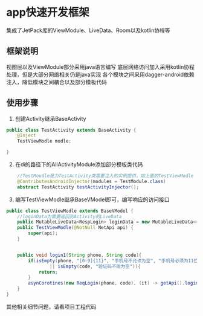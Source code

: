# app快速开发框架

集成了JetPack库的ViewModule、LiveData、Room以及kotlin协程等

## 框架说明

视图层以及ViewModule部分采用java语言编写
底层网络访问加入采用kotlin协程处理，但是大部分网络相关仍是java实现
各个模块之间采用dagger-android依赖注入，降低模块之间耦合以及部分模板代码

## 使用步骤

1. 创建Activity继承BaseActivity

```java
public class TestActivity extends BaseActivity {
    @Inject
    TestViewModle modle;

}
```

2. 在di的路径下的AllActivityModule添加部分模板类代码

```java
    //TestMoudle是为TestActivity类需要注入的实例提供，如上面的TestViewModle
    @ContributesAndroidInjector(modules = TestModule.class)
    abstract TestActivity testActivityInjector();

```

3. 编写TestViewModle继承BaseVModel即可，编写响应的访问接口

```java
public class TestViewModle extends BaseVModel {
    //loginData为需要返回到Activity的LiveData
    public MutableLiveData<RespLogin> loginData = new MutableLiveData<>();
    public TestViewModle(@NotNull NetApi api) {
        super(api);
    }


    public void login1(String phone, String code){
        if(isEmpty(phone, "[0-9]{11}", "手机号不允许为空", "手机号必须为11位")
                || isEmpty(code, "验证码不能为空")){
            return;
        }
        asynCorotines(new ReqLogin(phone, code), (it) -> getApi().login(it), loginData);
    }
}
```

其他相关细节问题，请看项目工程代码
